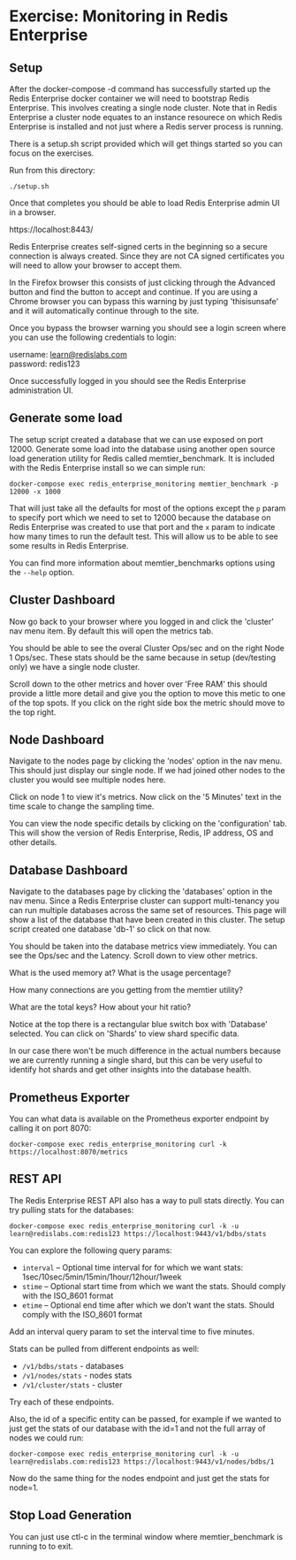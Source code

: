 # Exercise: Monitoring in Redis Enterprise

## Setup
After the docker-compose -d command has successfully started up the Redis Enterprise docker container we will need to bootstrap Redis Enterprise.  This involves creating a single node cluster.  Note that in Redis Enterprise a cluster node equates to an instance resourece on which Redis Enterprise is installed and not just where a Redis server process is running.

There is a setup.sh script provided which will get things started so you can focus on the exercises.

Run from this directory:

```
./setup.sh
```

Once that completes you should be able to load Redis Enterprise admin UI in a browser.

https://localhost:8443/

Redis Enterprise creates self-signed certs in the beginning so a secure connection is always created.  Since they are not CA signed certificates you will need to allow your browser to accept them.

In the Firefox browser this consists of just clicking through the Advanced button and find the button to accept and continue.  If you are using a Chrome browser you can bypass this warning by just typing 'thisisunsafe' and it will automatically continue through to the site.

Once you bypass the browser warning you should see a login screen where you can use the following credentials to login:

username: learn@redislabs.com  
password: redis123

Once successfully logged in you should see the Redis Enterprise administration UI.


## Generate some load

The setup script created a database that we can use exposed on port 12000.  Generate some load into the database using another open source load generation utility for Redis called memtier_benchmark.  It is included with the Redis Enterprise install so we can simple run:

```
docker-compose exec redis_enterprise_monitoring memtier_benchmark -p 12000 -x 1000
```

That will just take all the defaults for most of the options except the `p` param to specify port which we need to set to 12000 because the database on Redis Enterprise was created to use that port and the `x` param to indicate how many times to run the default test.  This will allow us to be able to see some results in Redis Enterprise.

You can find more information about memtier_benchmarks options using the `--help` option.

## Cluster Dashboard

Now go back to your browser where you logged in and click the 'cluster' nav menu item. By default this will open the metrics tab.

You should be able to see the overal Cluster Ops/sec and on the right Node 1 Ops/sec.  These stats should be the same because in setup (dev/testing only) we have a single node cluster.

Scroll down to the other metrics and hover over 'Free RAM' this should provide a little more detail and give you the option to move this metic to one of the top spots.  If you click on the right side box the metric should move to the top right.

## Node Dashboard

Navigate to the nodes page by clicking the 'nodes' option in the nav menu.  This should just display our single node. If we had joined other nodes to the cluster you would see multiple nodes here.

Click on node 1 to view it's metrics.  Now click on the '5 Minutes' text in the time scale to change the sampling time.

You can view the node specific details by clicking on the 'configuration' tab. This will show the version of Redis Enterprise, Redis, IP address, OS and other details.

## Database Dashboard

Navigate to the databases page by clicking the 'databases' option in the nav menu.  Since a Redis Enterprise cluster can support multi-tenancy you can run multiple databases across the same set of resources.  This page will show a list of the database that have been created in this cluster.  The setup script created one database 'db-1' so click on that now.

You should be taken into the database metrics view immediately.  You can see the Ops/sec and the Latency.  Scroll down to view other metrics.

What is the used memory at?  What is the usage percentage?

How many connections are you getting from the memtier utility?

What are the total keys?  How about your hit ratio?

Notice at the top there is a rectangular blue switch box with 'Database' selected.  You can click on 'Shards' to view shard specific data.  

In our case there won't be much difference in the actual numbers because we are currently running a single shard, but this can be very useful to identify hot shards and get other insights into the database health.

## Prometheus Exporter

You can what data is available on the Prometheus exporter endpoint by calling it on port 8070:

```
docker-compose exec redis_enterprise_monitoring curl -k https://localhost:8070/metrics
```

## REST API

The Redis Enterprise REST API also has a way to pull stats directly.  You can try pulling stats for the databases:

```
docker-compose exec redis_enterprise_monitoring curl -k -u learn@redislabs.com:redis123 https://localhost:9443/v1/bdbs/stats
```

You can explore the following query params:

* `interval` – Optional time interval for for which we want stats: 1sec/10sec/5min/15min/1hour/12hour/1week
* `stime` – Optional start time from which we want the stats. Should comply with the ISO_8601 format
* `etime` –
Optional end time after which we don’t want the stats. Should comply with the ISO_8601 format

Add an interval query param to set the interval time to five minutes.

Stats can be pulled from different endpoints as well:

* `/v1/bdbs/stats` - databases
* `/v1/nodes/stats` - nodes stats
* `/v1/cluster/stats` - cluster

Try each of these endpoints.

Also, the id of a specific entity can be passed, for example if we wanted to just get the stats of our database with the id=1 and not the full array of nodes we could run:

```
docker-compose exec redis_enterprise_monitoring curl -k -u learn@redislabs.com:redis123 https://localhost:9443/v1/nodes/bdbs/1
```

Now do the same thing for the nodes endpoint and just get the stats for node=1.

## Stop Load Generation

You can just use ctl-c in the terminal window where memtier_benchmark is running to to exit.